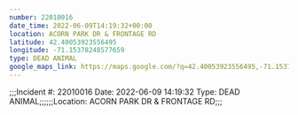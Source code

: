 ```yaml
---
number: 22010016
date_time: 2022-06-09T14:19:32+00:00
location: ACORN PARK DR & FRONTAGE RD
latitude: 42.40053923556495
longitude: -71.15378248577659
type: DEAD ANIMAL
google_maps_link: https://maps.google.com/?q=42.40053923556495,-71.15378248577659
---
```


;;;Incident #: 22010016  Date: 2022-06-09 14:19:32   Type: DEAD ANIMAL;;;;;;Location: ACORN PARK DR & FRONTAGE RD;;;
